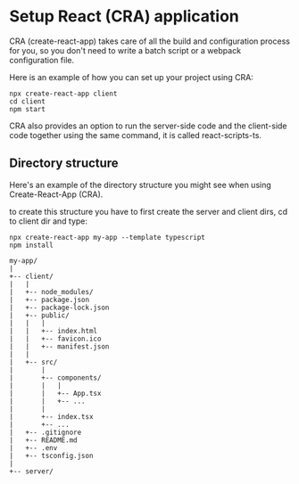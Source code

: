 # Setup React (CRA) application

CRA (create-react-app) takes care of all the build and configuration process for you, so you don't need to write a batch script or a webpack configuration file.

Here is an example of how you can set up your project using CRA:

```
npx create-react-app client
cd client
npm start
```

CRA also provides an option to run the server-side code and the client-side code together using the same command, it is called react-scripts-ts.

## Directory structure

Here's an example of the directory structure you might see when using Create-React-App (CRA).

to create this structure you have to first create the server and client dirs, cd to client dir and type:

```
npx create-react-app my-app --template typescript
npm install
```


```
my-app/
|
+-- client/
|   |
|   +-- node_modules/
|   +-- package.json
|   +-- package-lock.json
|   +-- public/
|   |   |
|   |   +-- index.html
|   |   +-- favicon.ico
|   |   +-- manifest.json
|   |
|   +-- src/
|       |
|       +-- components/
|       |   |
|       |   +-- App.tsx
|       |   +-- ...
|       |
|       +-- index.tsx
|       +-- ...
|   +-- .gitignore
|   +-- README.md
|   +-- .env
|   +-- tsconfig.json
|
+-- server/
```
